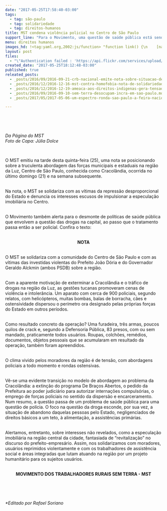 ```yaml
---
date: "2017-05-25T17:58:40-03:00"
tags:
  - tag: são-paulo
  - tag: solidariedade
  - tag: direitos-humanos
title: MST condena violência policial no Centro de São Paulo
support_line: "Para o Movimento, uma questão de saúde pública está sendo intencionalmente transformada em caso de polícia."
menu: direitos humanos
images_hd: !<tag:yaml.org,2002:js/function> "function link() {\n    [native code]\n}"
layout: post
files:
  - "\"Authentication failed : 'https://api.flickr.com/services/upload/' - Filetype was not recognised\""
created_date: "2017-05-25T18:12:48-03:00"
published: true
releated_posts:
  - _posts/2016/09/2016-09-21-crb-nacional-emite-nota-sobre-situacao-de-presos-politicos-do-mst.md
  - _posts/2016/12/2016-12-16-mst-contra-homofobia-nota-de-solidariedade-ao-deputado-jean-wyllys.md
  - _posts/2016/12/2016-12-19-ameaca-aos-direitos-indigenas-gera-tensao-no-ms.md
  - _posts/2016/09/2016-09-10-sem-terra-desocupam-incra-em-sao-paulo.md
  - _posts/2017/05/2017-05-06-um-espectro-ronda-sao-paulo-a-feira-nacional-da-reforma-agraria.md

---
```

<p>&nbsp;</p>

<p>&nbsp;</p>

<p><em>Da P&aacute;gina do MST<br />
Foto de Capa: J&uacute;lia Dolce</em></p>

<p>&nbsp;</p>

<p>O MST emitiu na tarde desta quinta-feira (25), uma nota se posicionando sobre a truculenta abordagem das for&ccedil;as municipais e estaduais na regi&atilde;o da Luz, Centro de S&atilde;o Paulo, conhecida como Cracol&acirc;ndia, ocorrida no &uacute;ltimo domingo (21) e na semana subsequente.</p>

<p><br />
Na nota, o MST se solidariza com as v&iacute;timas da repress&atilde;o desproporcional do Estado e denuncia os interesses escusos de impulsionar a especula&ccedil;&atilde;o imobili&aacute;ria no Centro.</p>

<p><br />
O Movimento tamb&eacute;m alerta para o desmonte de pol&iacute;ticas de sa&uacute;de p&uacute;blica que envolvem a quest&atilde;o das drogas na capital, ao passo que o tratamento passa ent&atilde;o a ser policial. Confira o texto:</p>

<p style="text-align: center;"><br />
<strong>NOTA</strong></p>

<p><br />
O MST se solidariza com a comunidade do Centro de S&atilde;o Paulo e com as v&iacute;timas das investidas violentas do Prefeito Jo&atilde;o D&oacute;ria e do Governador Geraldo Alckmin (ambos PSDB) sobre a regi&atilde;o.</p>

<p><br />
Com a aparente motiva&ccedil;&atilde;o de exterminar a Cracol&acirc;ndia e o tr&aacute;fico de drogas na regi&atilde;o da Luz, as gest&otilde;es tucanas promoveram cenas de viol&ecirc;ncia e intoler&acirc;ncia. Um aparato com cerca de 900 policiais, segundo relatos, com helic&oacute;pteros, muitas bombas, balas de borracha, c&atilde;es e ostensividade dispersou o per&iacute;metro ora designado pelas pr&oacute;prias for&ccedil;as do Estado em outros per&iacute;odos.</p>

<p><br />
Como resultado concreto da opera&ccedil;&atilde;o? Uma furadeira, tr&ecirc;s armas, poucos quilos de crack e, segundo a Defensoria P&uacute;blica, 83 presos, com ou sem mandado, praticamente todos usu&aacute;rios. Roupas, colch&otilde;es, rem&eacute;dios, documentos, objetos pessoais que se acumularam em resultado da opera&ccedil;&atilde;o, tamb&eacute;m foram apreendidos.</p>

<p><br />
O clima vivido pelos moradores da regi&atilde;o &eacute; de tens&atilde;o, com abordagens policiais a todo momento e rondas ostensivas.</p>

<p><br />
V&ecirc;-se uma evidente transi&ccedil;&atilde;o no modelo de abordagem ao problema da Cracol&acirc;ndia: a extin&ccedil;&atilde;o do programa De Bra&ccedil;os Abertos, o pedido da Prefeitura ao poder judici&aacute;rio para autorizar interna&ccedil;&otilde;es compuls&oacute;rias, o emprego de for&ccedil;as policiais no sentido da dispers&atilde;o e encarceramento. Num resumo, a quest&atilde;o passa de um problema de sa&uacute;de p&uacute;blica para uma quest&atilde;o de pol&iacute;cia. O foco na quest&atilde;o da droga esconde, por sua vez, a situa&ccedil;&atilde;o de abandono daquelas pessoas pelo Estado, negligenciados de direitos b&aacute;sicos a um teto, &agrave; alimenta&ccedil;&atilde;o, a assist&ecirc;ncias prim&aacute;rias.</p>

<p><br />
Alertamos, entretanto, sobre interesses n&atilde;o revelados, como a especula&ccedil;&atilde;o imobili&aacute;ria na regi&atilde;o central da cidade, fantasiada de &ldquo;revitaliza&ccedil;&atilde;o&rdquo; no discurso do prefeito-empres&aacute;rio. Assim, nos solidarizamos com moradores, usu&aacute;rios reprimidos violentamente e com os trabalhadores de assist&ecirc;ncia social e &aacute;reas integradas que lutam atuando na regi&atilde;o por um projeto humanit&aacute;rio para os sujeitos usu&aacute;rios.</p>

<p style="text-align: center;"><br />
<strong>MOVIMENTO DOS TRABALHADORES RURAIS SEM TERRA - MST</strong></p>

<p>&nbsp;</p>

<p>&nbsp;</p>

<p><em>*Editado por Rafael Soriano</em></p>
